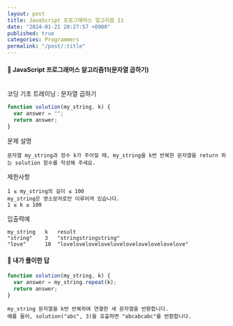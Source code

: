 ```yaml
---
layout: post
title: JavaScript 프로그래머스 알고리즘 11
date: "2024-01-21 20:27:57 +0900"
published: true
categories: Programmers
permalink: "/post/:title"
---
```


<h4>🤭 JavaScript 프로그래머스 알고리즘11(문자열 곱하기)</h4>

<br>
코딩 기초 트레이닝 : 문자열 곱하기

```javascript
function solution(my_string, k) {
  var answer = "";
  return answer;
}
```

문제 설명

    문자열 my_string과 정수 k가 주어질 때, my_string을 k번 반복한 문자열을 return 하는 solution 함수를 작성해 주세요.

제한사항

    1 ≤ my_string의 길이 ≤ 100
    my_string은 영소문자로만 이루어져 있습니다.
    1 ≤ k ≤ 100

입출력예

    my_string	k	result
    "string"	3	"stringstringstring"
    "love"	    10	"lovelovelovelovelovelovelovelovelovelove"

<h4>🤭 내가 풀이한 답</h4>

```javascript
function solution(my_string, k) {
  var answer = my_string.repeat(k);
  return answer;
}
```

    my_string 문자열을 k번 반복하여 연결한 새 문자열을 반환합니다.
    예를 들어, solution("abc", 3)을 호출하면 "abcabcabc"를 반환합니다.
